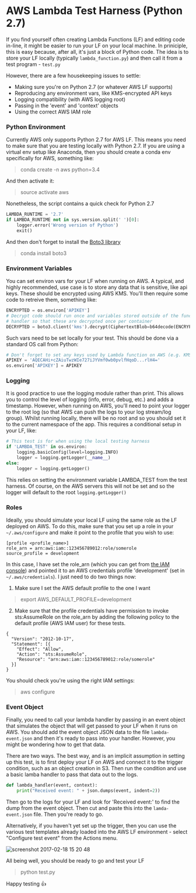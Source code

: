 # AWS Lambda Test Harness (Python 2.7)

If you find yourself often creating Lambda Functions (LF) and editing code in-line, it might be easier to run your LF on your local machine. In priniciple, this is easy because, after all, it's just a block of Python code. The idea is to store your LF locally (typically ```lambda_function.py```) and then call it from a test program - ```test.py```

However, there are a few housekeeping issues to settle:

- Making sure you're on Python 2.7 (or whatever AWS LF supports)
- Reproducing any environment vars, like KMS-encrypted API keys
- Logging compatibility (with AWS logging root)
- Passing in the 'event' and 'context' objects 
- Using the correct AWS IAM role

### Python Environment 

Currently AWS only supports Python 2.7 for AWS LF. This means you need to make sure that you are testing locally with Python 2.7. If you are using a virtual env setup like Anaconda, then you should create a conda env specifically for AWS, something like:

>conda create -n aws python=3.4

And then activate it:

>source activate aws

Nonetheless, the script contains a quick check for Python 2.7

```python
LAMBDA_RUNTIME = '2.7'
if LAMBDA_RUNTIME not in sys.version.split(' ')[0]:
    logger.error('Wrong version of Python')
    exit()
```

And then don't forget to install the [Boto3 library](https://boto3.readthedocs.io/en/latest/)

>conda install boto3

### Environment Variables

You can set environ vars for your LF when running on AWS. A typical, and highly recommended, use case is to store any data that is sensitive, like api keys. These should be encrypted using AWS KMS. You'll then require some code to retreive them, something like:

```python
ENCRYPTED = os.environ['APIKEY']
# Decrypt code should run once and variables stored outside of the function
# handler so that these are decrypted once per container
DECRYPTED = boto3.client('kms').decrypt(CiphertextBlob=b64decode(ENCRYPTED))['Plaintext']
```

Such vars need to be set locally for your test. This should be done via a standard OS call from Python:

```python
# Don't forget to set any keys used by Lambda function on AWS (e.g. KMS keys etc.)
APIKEY = 'AQECAHi+cZAiuTwzWIe727iJYVmf0wb0pvlfHqoD...rlH4='
os.environ['APIKEY'] = APIKEY
```

### Logging

It is good practice to use the logging module rather than print. This allows you to control the level of logging (info, error, debug, etc.) and adds a timestamp. However, when running on AWS, you'll need to point your logger to the root log (so that AWS can push the logs to your log stream/log group). Whilst running locally, there will be no root and so you should set it to the current namespace of the app. This requires a conditional setup in your LF, like:

```python
# This test is for when using the local testing harness
if 'LAMBDA_TEST' in os.environ:
    logging.basicConfig(level=logging.INFO)
    logger = logging.getLogger(__name__)
else:
    logger = logging.getLogger()
```

This relies on setting the environment variable LAMBDA_TEST from the test harness. Of course, on the AWS servers this will not be set and so the logger will default to the root ```logging.getLogger()```

### Roles

Ideally, you should simulate your local LF using the same role as the LF deployed on AWS. To do this, make sure that you set up a role in your ```~/.aws/configure``` and make it point to the profile that you wish to use:

```
[profile <profile_name>]
role_arn = arn:aws:iam::123456789012:role/somerole
source_profile = development
```

In this case, I have set the role_arn (which you can get from [the IAM console](https://console.aws.amazon.com/iam)) and pointed it to an AWS credentials profile 'development' (set in ```~/.aws/credentials```). I just need to do two things now:

1. Make sure I set the AWS default profile to the one I want

>export AWS_DEFAULT_PROFILE=development

2. Make sure that the profile credentials have permission to invoke sts:AssumeRole on the role_arn by adding the following policy to the default profile (AWS IAM user) for these tests.

```
{
  "Version": "2012-10-17",
  "Statement": [{
    "Effect": "Allow",
    "Action": "sts:AssumeRole",
    "Resource": "arn:aws:iam::123456789012:role/somerole"
  }]
}
```

You should check you're using the right IAM settings:

>aws configure

### Event Object

Finally, you need to call your lambda handler by passing in an event object that simulates the object that will get passed to your LF when it runs on AWS. You should add the event object JSON data to the file ```lambda-event.json``` and then it's ready to pass into your handler. However, you might be wondering how to get that data.

There are two ways. The best way, and is an implicit assumption in setting up this test, is to first deploy your LF on AWS and connect it to the trigger condition, such as an object creation in S3. Then run the condition and use a basic lamba handler to pass that data out to the logs.

```python
def lambda_handler(event, context):
    print("Received event: " + json.dumps(event, indent=2))
```

Then go to the logs for your LF and look for 'Received event:' to find the dump from the event object. Then cut and paste this into the ```lamda-event.json``` file. Then you're ready to go.

Alternatively, if you haven't yet set up the trigger, then you can use the various test templates already loaded into the AWS LF environment - select "Configure test event" from the Actions menu.

![screenshot 2017-02-18 15 20 48](https://cloud.githubusercontent.com/assets/28526/23097676/708e1bfa-f5ee-11e6-93ea-9e698b55f1f0.png)

All being well, you should be ready to go and test your LF

>python test.py

Happy testing :+1: